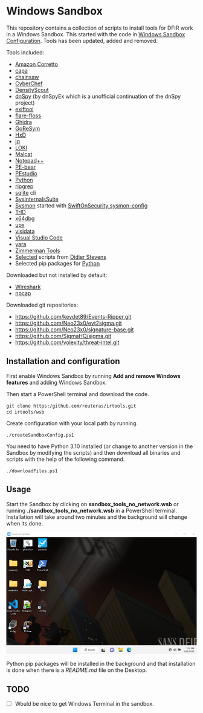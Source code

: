 # Windows Sandbox

This repository contains a collection of scripts to install tools for DFIR work in a Windows Sandbox. This started with the code in [Windows Sandbox Configuration][wsc]. Tools has been updated, added and removed.

Tools included:

- [Amazon Corretto][amc]
- [capa][cap]
- [chainsaw][cha]
- [CyberChef][cyb]
- [DensityScout][den]
- [dnSpy][dns] (by dnSpyEx which is a unofficial continuation of the dnSpy project)
- [exiftool][ext]
- [flare-floss][flf]
- [Ghidra][ghi]
- [GoReSym][grs]
- [HxD][hxd]
- [jq][jq]
- [LOKI][lok]
- [Malcat][mal]
- [Notepad++][not]
- [PE-bear][peb]
- [PEstudio][pes]
- [Python][pyt]
- [ripgrep][rip]
- [sqlite][sql] cli
- [SysinternalsSuite][syi]
- [Sysmon][sym] started with [SwiftOnSecurity sysmon-config][sws]
- [TrID][tri]
- [x64dbg][xdb]
- [upx][upx]
- [visidata][vis]
- [Visual Studio Code][vsc]
- [yara][yar]
- [Zimmerman Tools][zim]
- [Selected][sdi] scripts from [Didier Stevens][dis]
- Selected pip packages for [Python][pip]

Downloaded but not installed by default:

- [Wireshark][wis]
- [npcap][npc]

Downloaded git repositories:

- https://github.com/keydet89/Events-Ripper.git
- https://github.com/Neo23x0/evt2sigma.git
- https://github.com/Neo23x0/signature-base.git
- https://github.com/SigmaHQ/sigma.git
- https://github.com/volexity/threat-intel.git

## Installation and configuration

First enable Windows Sandbox by running **Add and remove Windows features** and adding Windows Sandbox.

Then start a PowerShell terminal and download the code.

	git clone https:/github.com/reuteras/irtools.git
	cd irtools/wsb

Create configuration with your local path by running.

	./createSandboxConfig.ps1

You need to have Python 3.10 installed (or change to another version in the Sandbox by modifying the scripts) and then download all binaries and scripts with the help of the following command.

	./downloadFiles.ps1

## Usage

Start the Sandbox by clicking on **sandbox_tools_no_network.wsb** or running **./sandbox_tools_no_network.wsb** in a PowerShell terminal. Installation will take around two minutes and the background will change when its done.

![Screen when installation is done](./resources/images/screen.png)

Python pip packages will be installed in the background and that installation is done when there is a _README.md_ file on the Desktop.

## TODO

- [ ] Would be nice to get Windows Terminal in the sandbox.

  [amc]: https://docs.aws.amazon.com/corretto/
  [cap]: https://github.com/mandiant/capa
  [cha]: https://github.com/WithSecureLabs/chainsaw
  [cyb]: https://github.com/gchq/CyberChef
  [den]: https://cert.at/en/downloads/software/software-densityscout 
  [dis]: https://github.com/DidierStevens/DidierStevensSuite
  [dns]: https://github.com/dnSpyEx/dnSpy
  [ext]: https://exiftool.org/
  [flf]: https://github.com/mandiant/flare-floss
  [ghi]: https://github.com/NationalSecurityAgency/ghidra
  [grs]: https://github.com/mandiant/GoReSym
  [hxd]: https://mh-nexus.de/
  [jq]:  https://github.com/stedolan/jq
  [lok]: https://github.com/Neo23x0/Loki
  [mal]: https://malcat.fr/
  [not]: https://notepad-plus-plus.org/
  [npc]: https://npcap.com/
  [peb]: https://github.com/hasherezade/pe-bear
  [pes]: https://www.winitor.com/
  [pip]: ./resources/download/python.ps1
  [pyt]: https://python.org/
  [rip]: https://github.com/BurntSushi/ripgrep
  [sdi]: ./resources/download/didier.ps1
  [sql]: https://sqlite.org/
  [sws]: https://github.com/SwiftOnSecurity/sysmon-config
  [syi]: https://learn.microsoft.com/en-us/sysinternals/
  [sym]: https://learn.microsoft.com/en-us/sysinternals/downloads/sysmon
  [tri]: https://mark0.net/soft-trid-e.html
  [upx]: https://github.com/upx/upx
  [vis]: https://www.visidata.org/
  [vsc]: https://code.visualstudio.com/
  [wis]: https://wireshark.org/
  [wsc]: https://github.com/firefart/sandbox
  [xdb]: https://x64dbg.com/
  [yar]: https://github.com/VirusTotal/yara
  [zim]: https://github.com/EricZimmerman

